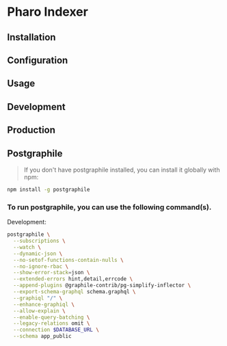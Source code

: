 # Pharo Indexer

## Installation

## Configuration

## Usage

## Development

## Production

## Postgraphile

>If you don't have postgraphile installed, you can install it globally with npm:
```sh
npm install -g postgraphile
```

### To run postgraphile, you can use the following command(s).
Development:
```sh
postgraphile \
  --subscriptions \
  --watch \
  --dynamic-json \
  --no-setof-functions-contain-nulls \
  --no-ignore-rbac \
  --show-error-stack=json \
  --extended-errors hint,detail,errcode \
  --append-plugins @graphile-contrib/pg-simplify-inflector \
  --export-schema-graphql schema.graphql \
  --graphiql "/" \
  --enhance-graphiql \
  --allow-explain \
  --enable-query-batching \
  --legacy-relations omit \
  --connection $DATABASE_URL \
  --schema app_public
```